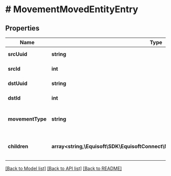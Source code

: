 # # MovementMovedEntityEntry

## Properties

Name | Type | Description | Notes
------------ | ------------- | ------------- | -------------
**srcUuid** | **string** | Source DB Id | [optional]
**srcId** | **int** | Source DB UUID | [optional]
**dstUuid** | **string** | Destination DB UUID | [optional]
**dstId** | **int** | Destination DB Id | [optional]
**movementType** | **string** | Type of movement (move, copy) | [optional]
**children** | **array<string,\Equisoft\SDK\EquisoftConnect\Model\MovementMovedEntityEntry[]>** | List of entity, indexed by entity type | [optional]

[[Back to Model list]](../../README.md#models) [[Back to API list]](../../README.md#endpoints) [[Back to README]](../../README.md)

